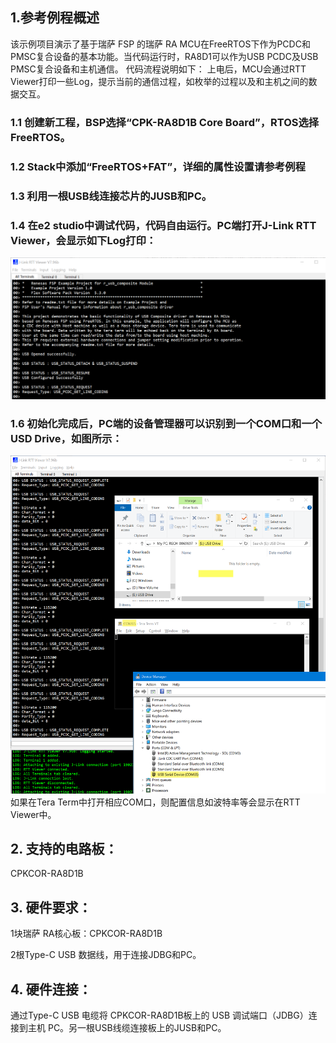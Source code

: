 ## 1.参考例程概述
该示例项目演示了基于瑞萨 FSP 的瑞萨 RA MCU在FreeRTOS下作为PCDC和PMSC复合设备的基本功能。当代码运行时，RA8D1可以作为USB PCDC及USB PMSC复合设备和主机通信。
代码流程说明如下：
上电后，MCU会通过RTT Viewer打印一些Log，提示当前的通信过程，如枚举的过程以及和主机之间的数据交互。

### 1.1 创建新工程，BSP选择“CPK-RA8D1B Core Board”，RTOS选择FreeRTOS。
### 1.2 Stack中添加“FreeRTOS+FAT”，详细的属性设置请参考例程
### 1.3 利用一根USB线连接芯片的JUSB和PC。
### 1.4 在e2 studio中调试代码，代码自由运行。PC端打开J-Link RTT Viewer，会显示如下Log打印：
![alt text](images/Picture1-1.png)
### 1.6 初始化完成后，PC端的设备管理器可以识别到一个COM口和一个USD Drive，如图所示：
![alt text](images/Picture1-2.png)
如果在Tera Term中打开相应COM口，则配置信息如波特率等会显示在RTT Viewer中。

## 2. 支持的电路板：
CPKCOR-RA8D1B

## 3. 硬件要求：
1块瑞萨 RA核心板：CPKCOR-RA8D1B

2根Type-C USB 数据线，用于连接JDBG和PC。

## 4. 硬件连接：
通过Type-C USB 电缆将 CPKCOR-RA8D1B板上的 USB 调试端口（JDBG）连接到主机 PC。另一根USB线缆连接板上的JUSB和PC。